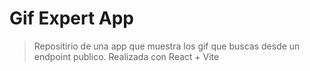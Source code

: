 # Gif Expert App
> Repositirio de una app que muestra los gif que buscas desde un endpoint publico. Realizada con React + Vite